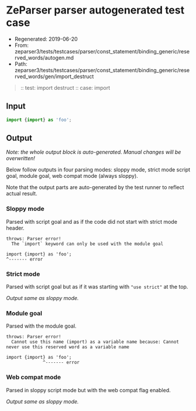 # ZeParser parser autogenerated test case

- Regenerated: 2019-06-20
- From: zeparser3/tests/testcases/parser/const_statement/binding_generic/reserved_words/autogen.md
- Path: zeparser3/tests/testcases/parser/const_statement/binding_generic/reserved_words/gen/import_destruct

> :: test: import destruct
> :: case: import

## Input


`````js
import {import} as 'foo';
`````

## Output

_Note: the whole output block is auto-generated. Manual changes will be overwritten!_

Below follow outputs in four parsing modes: sloppy mode, strict mode script goal, module goal, web compat mode (always sloppy).

Note that the output parts are auto-generated by the test runner to reflect actual result.

### Sloppy mode

Parsed with script goal and as if the code did not start with strict mode header.

`````
throws: Parser error!
  The `import` keyword can only be used with the module goal

import {import} as 'foo';
^------- error
`````

### Strict mode

Parsed with script goal but as if it was starting with `"use strict"` at the top.

_Output same as sloppy mode._

### Module goal

Parsed with the module goal.

`````
throws: Parser error!
  Cannot use this name (import) as a variable name because: Cannot never use this reserved word as a variable name

import {import} as 'foo';
              ^------- error
`````


### Web compat mode

Parsed in sloppy script mode but with the web compat flag enabled.

_Output same as sloppy mode._
